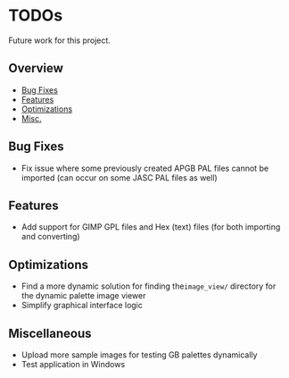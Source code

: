 # TODOs
Future work for this project.
## Overview
- [Bug Fixes](#bug-fixes)
- [Features](#features)
- [Optimizations](#optimizations)
- [Misc.](#miscellaneous)

## Bug Fixes
- Fix issue where some previously created APGB PAL files cannot be imported (can occur on some JASC PAL files as well)

## Features
- Add support for GIMP GPL files and Hex (text) files (for both importing and converting)

## Optimizations
- Find a more dynamic solution for finding the`image_view/` directory for the dynamic palette image viewer
- Simplify graphical interface logic

## Miscellaneous
- Upload more sample images for testing GB palettes dynamically
- Test application in Windows

